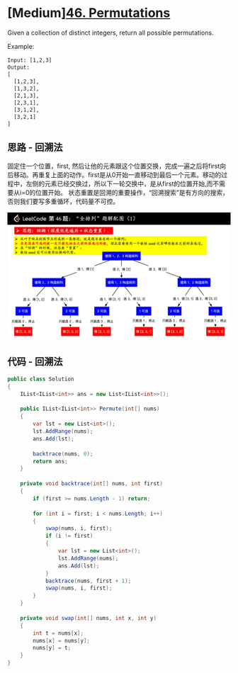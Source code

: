 # [Medium][46. Permutations](https://leetcode.com/problems/permutations/)

Given a collection of distinct integers, return all possible permutations.

Example:

```text
Input: [1,2,3]
Output:
[
  [1,2,3],
  [1,3,2],
  [2,1,3],
  [2,3,1],
  [3,1,2],
  [3,2,1]
]
```

## 思路 - 回溯法

固定住一个位置，first, 然后让他的元素跟这个位置交换，完成一遍之后将first向后移动。再重复上面的动作。first是从0开始一直移动到最后一个元素。移动的过程中，左侧的元素已经交换过，所以下一轮交换中，是从first的位置开始,而不需要从i=0的位置开始。
状态重置是回溯的重要操作，“回溯搜索”是有方向的搜索，否则我们要写多重循环，代码量不可控。

![img](image/backtrace.jpg)

## 代码 - 回溯法

```csharp
public class Solution
{
    IList<IList<int>> ans = new List<IList<int>>();

    public IList<IList<int>> Permute(int[] nums)
    {
        var lst = new List<int>();
        lst.AddRange(nums);
        ans.Add(lst);

        backtrace(nums, 0);
        return ans;
    }

    private void backtrace(int[] nums, int first)
    {
        if (first >= nums.Length - 1) return;

        for (int i = first; i < nums.Length; i++)
        {
            swap(nums, i, first);
            if (i != first)
            {
                var lst = new List<int>();
                lst.AddRange(nums);
                ans.Add(lst);
            }
            backtrace(nums, first + 1);
            swap(nums, i, first);
        }
    }

    private void swap(int[] nums, int x, int y)
    {
        int t = nums[x];
        nums[x] = nums[y];
        nums[y] = t;
    }
}
```
